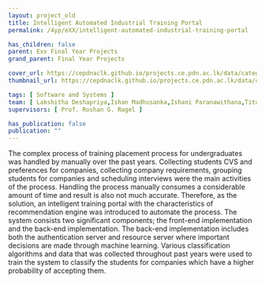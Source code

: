 ```yaml
---
layout: project_old
title: Intelligent Automated Industrial Training Portal
permalink: /4yp/eXX/intelligent-automated-industrial-training-portal

has_children: false
parent: Exx Final Year Projects
grand_parent: Final Year Projects

cover_url: https://cepdnaclk.github.io/projects.ce.pdn.ac.lk/data/categories/4yp/cover_page.jpg
thumbnail_url: https://cepdnaclk.github.io/projects.ce.pdn.ac.lk/data/categories/4yp/thumbnail.jpg

tags: [	Software and Systems ]
team: [ Lakshitha Deshapriya,Ishan Madhusanka,Ishani Paranawithana,Titus Nandakumara ]
supervisors: [ Prof. Roshan G. Ragel ]

has_publication: false
publication: ""
---
```



The complex process of training placement process for undergraduates was handled by manually over the past years. Collecting students CVS and preferences for companies, collecting company requirements, grouping students for companies and scheduling interviews were the main activities of
the process. Handling the process manually consumes a considerable amount of time and result is also not much accurate. Therefore, as the solution, an intelligent training portal with the characteristics of recommendation engine was introduced to automate the process. The system consists two significant components; the front-end implementation and the back-end implementation. The back-end implementation includes both the
authentication server and resource server where important decisions are made through machine learning. Various classification algorithms and data that was collected throughout past years were used to train the system to classify the students for companies which have a higher probability of accepting them.
